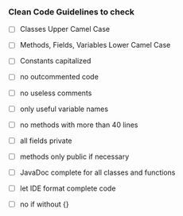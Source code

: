 ### Clean Code Guidelines to check

- [ ] Classes Upper Camel Case
- [ ] Methods, Fields, Variables Lower Camel Case
- [ ] Constants capitalized
- [ ] no outcommented code
- [ ] no useless comments
- [ ] only useful variable names
- [ ] no methods with more than 40 lines
- [ ] all fields private
- [ ] methods only public if necessary
- [ ] JavaDoc complete for all classes and functions

- [ ] let IDE format complete code
- [ ] no if without {}

